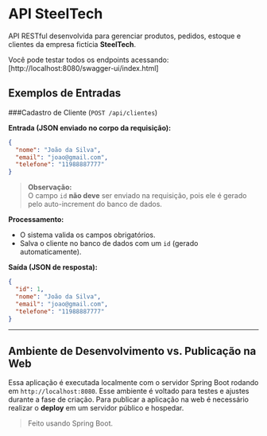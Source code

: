 # API SteelTech
API RESTful desenvolvida para gerenciar produtos, pedidos, estoque e clientes da empresa fictícia **SteelTech**.

Você pode testar todos os endpoints acessando:  
[http://localhost:8080/swagger-ui/index.html]

## Exemplos de Entradas

###Cadastro de Cliente (`POST /api/clientes`)

**Entrada (JSON enviado no corpo da requisição):**
```json
{
  "nome": "João da Silva",
  "email": "joao@gmail.com",
  "telefone": "11988887777"
}
```

> **Observação:**  
> O campo `id` **não deve** ser enviado na requisição, pois ele é gerado pelo auto-increment do banco de dados.

**Processamento:**
- O sistema valida os campos obrigatórios.
- Salva o cliente no banco de dados com um `id` (gerado automaticamente).

**Saída (JSON de resposta):**

```json
{
  "id": 1,
  "nome": "João da Silva",
  "email": "joao@gmail.com",
  "telefone": "11988887777"
}
```

---

## Ambiente de Desenvolvimento vs. Publicação na Web
Essa aplicação é executada localmente com o servidor Spring Boot rodando em `http://localhost:8080`. Esse ambiente é voltado para testes e ajustes durante a fase de criação.
Para publicar a aplicação na web é necessário realizar o **deploy** em um servidor público e hospedar.


> Feito usando Spring Boot.
```
